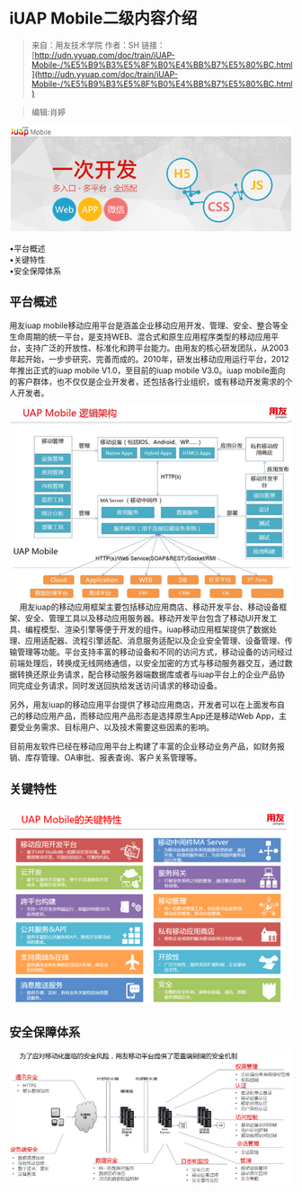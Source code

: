 # iUAP Mobile二级内容介绍

>来自：用友技术学院
>作者：SH
>链接：[http://udn.yyuap.com/doc/train/iUAP-Mobile-/%E5%B9%B3%E5%8F%B0%E4%BB%B7%E5%80%BC.html](http://udn.yyuap.com/doc/train/iUAP-Mobile-/%E5%B9%B3%E5%8F%B0%E4%BB%B7%E5%80%BC.html)

>编辑:肖婷

![](/assets/132.png)

•平台概述  
•关键特性  
•安全保障体系

## 平台概述

用友iuap mobile移动应用平台是涵盖企业移动应用开发、管理、安全、整合等全生命周期的统一平台，是支持WEB、混合式和原生应用程序类型的移动应用平台，支持广泛的开放性、标准化和跨平台能力。由用友的核心研发团队，从2003年起开始，一步步研究、完善而成的。2010年，研发出移动应用运行平台，2012年推出正式的iuap mobile V1.0，至目前的iuap mobile V3.0。iuap mobile面向的客户群体，也不仅仅是企业开发者，还包括各行业组织，或有移动开发需求的个人开发者。

![](/assets/133.png)  
　 用友iuap的移动应用框架主要包括移动应用商店、移动开发平台、移动设备框架、安全、管理工具以及移动应用服务器。移动开发平台包含了移动UI开发工具、编程模型、渲染引擎等便于开发的组件。iuap移动应用框架提供了数据处理、应用适配器、流程引擎适配、消息服务适配以及企业安全管理、设备管理、传输管理等功能。平台支持丰富的移动设备和不同的访问方式，移动设备的访问经过前端处理后，转换成无线网络通信，以安全加密的方式与移动服务器交互，通过数据转换还原业务请求，配合移动服务器端数据库或者与iuap平台上的企业产品协同完成业务请求，同时发送回执给发送访问请求的移动设备。

另外，用友iuap的移动应用平台提供了移动应用商店，开发者可以在上面发布自己的移动应用产品，而移动应用产品形态是选择原生App还是移动Web App，主要受业务需求、目标用户、以及技术需要这些因素的影响。

目前用友软件已经在移动应用平台上构建了丰富的企业移动业务产品，如财务报销、库存管理、OA审批、报表查询、客户关系管理等。

## 关键特性

![](/assets/134.png)

## 安全保障体系

![](/assets/135.png)

